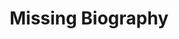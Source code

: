 ---
title: Missing Biography #First Last
bio_id: biography-missing #first-last
display_name: Missing Biography #First Last
first_name: Missing
last_name: Biography
affiliation_short: ABC
affiliation_long: Agency Bureau Corporation
position: ICT Specialist
office: Office of Offices
location: Washington, D.C.
email:  #lowercase
image_url: https://assets.section508.gov/files/bio-images/biography-missing.png
iaaf_years: 2022 
---